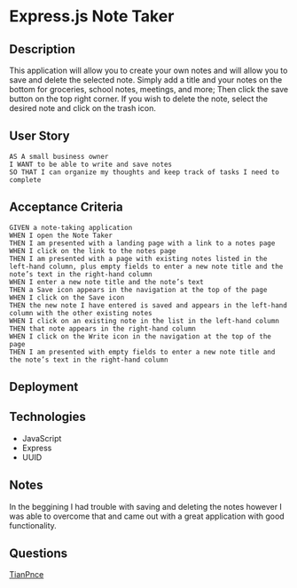 # Express.js Note Taker

## Description
This application will allow you to create your own notes and will allow you to save and delete the selected note. Simply add a title and your notes on the bottom for groceries, school notes, meetings, and more; Then click the save button on the top right corner. If you wish to delete the note, select the desired note and click on the trash icon.

## User Story
```
AS A small business owner
I WANT to be able to write and save notes
SO THAT I can organize my thoughts and keep track of tasks I need to complete
```

## Acceptance Criteria
```
GIVEN a note-taking application
WHEN I open the Note Taker
THEN I am presented with a landing page with a link to a notes page
WHEN I click on the link to the notes page
THEN I am presented with a page with existing notes listed in the left-hand column, plus empty fields to enter a new note title and the note’s text in the right-hand column
WHEN I enter a new note title and the note’s text
THEN a Save icon appears in the navigation at the top of the page
WHEN I click on the Save icon
THEN the new note I have entered is saved and appears in the left-hand column with the other existing notes
WHEN I click on an existing note in the list in the left-hand column
THEN that note appears in the right-hand column
WHEN I click on the Write icon in the navigation at the top of the page
THEN I am presented with empty fields to enter a new note title and the note’s text in the right-hand column
```

## Deployment

## Technologies
- JavaScript
- Express
- UUID

## Notes
In the beggining I had trouble with saving and deleting the notes however I was able to overcome that and came out with a great application with good functionality.

## Questions
[TianPnce](https://github.com/TianPnce)
